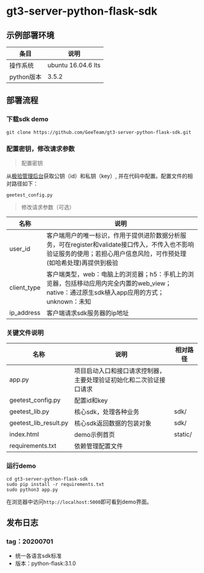 # gt3-server-python-flask-sdk

## 示例部署环境
条目|说明
----|----
操作系统|ubuntu 16.04.6 lts
python版本|3.5.2

## 部署流程

### 下载sdk demo
```
git clone https://github.com/GeeTeam/gt3-server-python-flask-sdk.git
```

### 配置密钥，修改请求参数
> 配置密钥

从[极验管理后台](https://auth.geetest.com/login/)获取公钥（id）和私钥（key）, 并在代码中配置。配置文件的相对路径如下：
```
geetest_config.py
```

> 修改请求参数（可选）

名称|说明
----|------
user_id|客户端用户的唯一标识，作用于提供进阶数据分析服务，可在register和validate接口传入，不传入也不影响验证服务的使用；若担心用户信息风险，可作预处理(如哈希处理)再提供到极验
client_type|客户端类型，web：电脑上的浏览器；h5：手机上的浏览器，包括移动应用内完全内置的web_view；native：通过原生sdk植入app应用的方式；unknown：未知
ip_address|客户端请求sdk服务器的ip地址

### 关键文件说明
名称|说明|相对路径
----|----|----
app.py|项目启动入口和接口请求控制器，主要处理验证初始化和二次验证接口请求|
geetest_config.py|配置id和key|
geetest_lib.py|核心sdk，处理各种业务|sdk/
geetest_lib_result.py|核心sdk返回数据的包装对象|sdk/
index.html|demo示例首页|static/
requirements.txt|依赖管理配置文件|

### 运行demo
```
cd gt3-server-python-flask-sdk
sudo pip install -r requirements.txt
sudo python3 app.py
```
在浏览器中访问`http://localhost:5000`即可看到demo界面。

## 发布日志

### tag：20200701
- 统一各语言sdk标准
- 版本：python-flask:3.1.0


